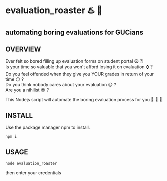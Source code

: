 # evaluation_roaster :hotsprings: :rocket:
## automating boring evaluations for GUCians 

## OVERVIEW
Ever felt so bored filling up evaluation forms on student portal :weary: ?! </br>
Is your time so valuable that you won't afford losing it on evaluation :watch: ? </br>
Do you feel offended when they give you YOUR grades in return of your time :expressionless: ? </br>
Do you think nobody cares about your evaluation :cry: ? </br>
Are you a nihilist :unamused: ? </br>

This Nodejs script will automate the boring evaluation process for you :rocket: :rocket: :rocket:


## INSTALL
Use the package manager npm to install.
```
npm i 
```

## USAGE
```
node evaluation_roaster 
```
then enter your credentials
